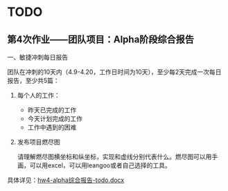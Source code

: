 # TODO

## **第4次作业——团队项目：Alpha阶段综合报告**

一、敏捷冲刺每日报告

团队在冲刺的10天内（4.9-4.20，工作日时间为10天），至少每2天完成一次每日报告，至少共5篇：

1. 每个人的工作：
      - 昨天已完成的工作
      - 今天计划完成的工作
      - 工作中遇到的困难

2. 发布项目燃尽图

      请理解燃尽图横坐标和纵坐标，实现和虚线分别代表什么。燃尽图可以用手画，可以用excel，可以用leangoo或者自己选择的工具。



具体详见：[hw4-alpha综合报告-todo.docx](https://github.com/RMSnow/TargetingEdu/blob/master/doc/hw4-alpha%E7%BB%BC%E5%90%88%E6%8A%A5%E5%91%8A-todo.docx)